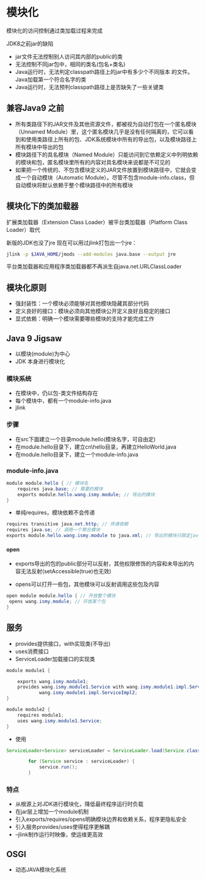 # 模块化

模块化的访问控制通过类加载过程来完成

JDK8之前jar的缺陷

- jar文件无法控制别人访问其内部的public的类
- 无法控制不同jar包中，相同的类名(包名+类名)
- Java运行时，无法判定classpath路径上的jar中有多少个不同版本
的文件。Java加载第一个符合名字的类
- Java运行时，无法预判classpath路径上是否缺失了一些关键类

## 兼容Java9 之前

- 所有类路径下的JAR文件及其他资源文件，都被视为自动打包在一个匿名模块（Unnamed Module）里，这个匿名模块几乎是没有任何隔离的，它可以看到和使用类路径上所有的包、JDK系统模块中所有的导出包，以及模块路径上所有模块中导出的包
- 模块路径下的具名模块（Named Module）只能访问到它依赖定义中列明依赖的模块和包，匿名模块里所有的内容对具名模块来说都是不可见的
- 如果把一个传统的、不包含模块定义的JAR文件放置到模块路径中，它就会变成一个自动模块（Automatic Module）。尽管不包含module-info.class，但自动模块将默认依赖于整个模块路径中的所有模块

## 模块化下的类加载器

扩展类加载器（Extension Class Loader）被平台类加载器（Platform Class Loader）取代

新版的JDK也没了jre 现在可以用过jlink打包出一个jre：

```sh
jlink -p $JAVA_HOME/jmods --add-modules java.base --output jre
```

平台类加载器和应用程序类加载器都不再派生自java.net.URLClassLoader

## 模块化原则

- 强封装性：一个模块必须能够对其他模块隐藏其部分代码
- 定义良好的接口：模块必须向其他模块公开定义良好且稳定的接口
- 显式依赖：明确一个模块需要哪些模块的支持才能完成工作

## Java 9 Jigsaw 

- 以模块(module)为中心
- JDK 本身进行模块化

### 模块系统

- 在模块中，仍以包-类文件结构存在
- 每个模块中，都有一个module-info.java
- jlink

### 步骤

- 在src下面建立一个目录module.hello(模块名字，可自由定)
- 在module.hello目录下，建立cn\hello目录，再建立HelloWorld.java
- 在module.hello目录下，建立一个module-info.java

### module-info.java

```java
module module.hello { // 模块名
    requires java.base; // 需要的模块
    exports module.hello.wang.ismy.module; // 导出的模块
}
```

- 单纯requires，模块依赖不会传递

```java
requires transitive java.net.http; // 传递依赖
requires java.se; // 调用一个聚合模块
exports module.hello.wang.ismy.module to java.xml; // 导出的模块只限定java.xml用
```

#### open

- exports导出的包的public部分可以反射，其他权限修饰的内容和未导出的内容无法反射(setAccessible(true)也无效)

- opens可以打开一些包，其他模块可以反射调用这些包及内容

```java
open module module.hello { // 开放整个模块
 opens wang.ismy.module; // 开放某个包
}
```

## 服务

- provides提供接口，with实现类(不导出)
- uses消费接口
- ServiceLoader加载接口的实现类

```java
module module1 {

    exports wang.ismy.module1;
    provides wang.ismy.module1.Service with wang.ismy.module1.impl.ServiceImpl,
            wang.ismy.module1.impl.ServiceImpl2;
}
```

```java
module module2 {
    requires module1;
    uses wang.ismy.module1.Service;
}
```

- 使用

```java
ServiceLoader<Service> serviceLoader = ServiceLoader.load(Service.class);

        for (Service service : serviceLoader) {
            service.run();
        }
```

### 特点

- 从根源上对JDK进行模块化，降低最终程序运行时负载
- 在jar层上增加一个module机制
- 引入exports/requires/opens明确模块边界和依赖关系，程序更隐私安全
- 引入服务provides/uses使得程序更解耦
- –jlink制作运行时映像，使运维更高效

## OSGI

- 动态JAVA模块化系统